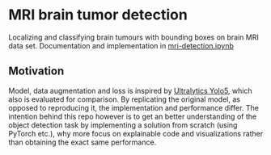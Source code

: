 # MRI brain tumor detection

Localizing and classifying brain tumours with bounding boxes on brain MRI data set.
Documentation and implementation in [mri-detection.ipynb](mri-detection.ipynb)

## Motivation
Model, data augmentation and loss is inspired by [Ultralytics Yolo5](https://docs.ultralytics.com/yolov5/), which also is evaluated for comparison.
By replicating the original model, as opposed to reproducing it, the implementation and performance differ. 
The intention behind this repo however is to get an better understanding of the object detection task by implementing a solution from scratch (using PyTorch etc.), why more focus on explainable code and visualizations rather than obtaining the exact same performance.